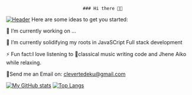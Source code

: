                                  ### Hi there 👋🏽


[![Header](https://github.com/Cleverttech/readme_header.png "Header")](http://cleverttech.com/)
Here are some ideas to get you started:

🔭 I’m currently working on ...

🌱 I’m currently solidifying my roots in JavaSCript Full stack development

⚡ Fun fact:I love listening to 🎵classical music writing code and Jhene Aiko while relaxing.

📩Send me an Email on: clevertedeku@gmail.com

[![My GitHub stats](https://github-readme-stats.vercel.app/api?username=Cleverttech&hide=prs&show_icons=true&theme=dracula)](https://github.com/anuraghazra/github-readme-stats)
[![Top Langs](https://github-readme-stats.vercel.app/api/top-langs/?username=Cleverttech&layout=compact&theme=dracula)](https://github.com/Cleverttech/github-readme-stats)

